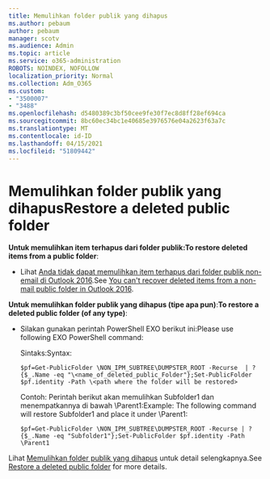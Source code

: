 ```yaml
---
title: Memulihkan folder publik yang dihapus
ms.author: pebaum
author: pebaum
manager: scotv
ms.audience: Admin
ms.topic: article
ms.service: o365-administration
ROBOTS: NOINDEX, NOFOLLOW
localization_priority: Normal
ms.collection: Adm_O365
ms.custom:
- "3500007"
- "3488"
ms.openlocfilehash: d5480389c3bf50cee9fe30f7ec8d8ff28ef694ca
ms.sourcegitcommit: 8bc60ec34bc1e40685e3976576e04a2623f63a7c
ms.translationtype: MT
ms.contentlocale: id-ID
ms.lasthandoff: 04/15/2021
ms.locfileid: "51809442"
---
```

# <a name="restore-a-deleted-public-folder"></a><span data-ttu-id="cc9a8-102">Memulihkan folder publik yang dihapus</span><span class="sxs-lookup"><span data-stu-id="cc9a8-102">Restore a deleted public folder</span></span>

<span data-ttu-id="cc9a8-103">**Untuk memulihkan item terhapus dari folder publik:**</span><span class="sxs-lookup"><span data-stu-id="cc9a8-103">**To restore deleted items from a public folder**:</span></span>

- <span data-ttu-id="cc9a8-104">Lihat [Anda tidak dapat memulihkan item terhapus dari folder publik non-email di Outlook 2016](https://aka.ms/pfrec).</span><span class="sxs-lookup"><span data-stu-id="cc9a8-104">See [You can't recover deleted items from a non-mail public folder in Outlook 2016](https://aka.ms/pfrec).</span></span>
 
<span data-ttu-id="cc9a8-105">**Untuk memulihkan folder publik yang dihapus (tipe apa pun)**:</span><span class="sxs-lookup"><span data-stu-id="cc9a8-105">**To restore a deleted public folder (of any type)**:</span></span> 

- <span data-ttu-id="cc9a8-106">Silakan gunakan perintah PowerShell EXO berikut ini:</span><span class="sxs-lookup"><span data-stu-id="cc9a8-106">Please use following EXO PowerShell command:</span></span>

    <span data-ttu-id="cc9a8-107">Sintaks:</span><span class="sxs-lookup"><span data-stu-id="cc9a8-107">Syntax:</span></span>

     `$pf=Get-PublicFolder \NON_IPM_SUBTREE\DUMPSTER_ROOT -Recurse  | ?{$_.Name -eq "\<name_of_deleted_public_Folder"};Set-PublicFolder $pf.identity -Path \<path where the folder will be restored>`

    <span data-ttu-id="cc9a8-108">Contoh: Perintah berikut akan memulihkan Subfolder1 dan menempatkannya di bawah \Parent1:</span><span class="sxs-lookup"><span data-stu-id="cc9a8-108">Example: The following command will restore Subfolder1 and place it under \Parent1:</span></span>

    `$pf=Get-PublicFolder \NON_IPM_SUBTREE\DUMPSTER_ROOT -Recurse | ?{$_.Name -eq "Subfolder1"};Set-PublicFolder $pf.identity -Path \Parent1`

<span data-ttu-id="cc9a8-109">Lihat [Memulihkan folder publik yang dihapus](https://docs.microsoft.com/exchange/collaboration-exo/public-folders/restore-deleted-public-folder) untuk detail selengkapnya.</span><span class="sxs-lookup"><span data-stu-id="cc9a8-109">See [Restore a deleted public folder](https://docs.microsoft.com/exchange/collaboration-exo/public-folders/restore-deleted-public-folder) for more details.</span></span>
